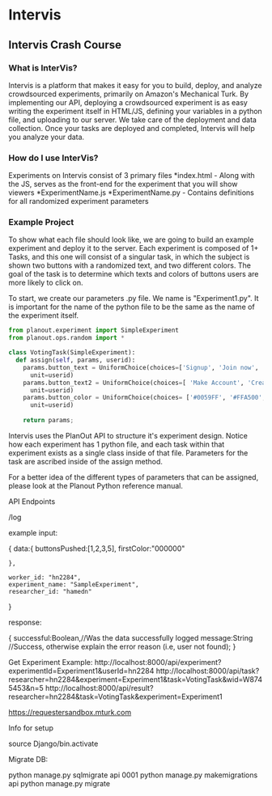 # Intervis

## Intervis Crash Course

### What is InterVis?
Intervis is a platform that makes it easy for you to build, deploy, and analyze crowdsourced experiments, primarily on Amazon's Mechanical Turk. By implementing our API, deploying a crowdsourced experiment is as easy writing the experiment itself in HTML/JS, defining your variables in a python file, and uploading to our server. We take care of the deployment and data collection. Once your tasks are deployed and completed, Intervis will help you analyze your data. 

### How do I use InterVis?
Experiments on Intervis consist of 3 primary files
*index.html - Along with the JS, serves as the front-end for the experiment that you will show viewers
*ExperimentName.js
*ExperimentName.py - Contains definitions for all randomized experiment parameters

### Example Project
To show what each file should look like, we are going to build an example experiment and deploy it to the server. Each experiment is composed of 1+ Tasks, and this one will consist of a singular task, in which the subject is shown two buttons with a randomized text, and two different colors. The goal of the task is to determine which texts and colors of buttons users are more likely to click on.

To start, we create our parameters .py file. We name is "Experiment1.py". It is important for the name of the python file to be the same as the name of the experiment itself.

```python
from planout.experiment import SimpleExperiment
from planout.ops.random import *

class VotingTask(SimpleExperiment):
  def assign(self, params, userid):
    params.button_text = UniformChoice(choices=['Signup', 'Join now', 'Just Do It'],
      unit=userid)
    params.button_text2 = UniformChoice(choices=[ 'Make Account', 'Create Account', 'Welcome'],
      unit=userid)
    params.button_color = UniformChoice(choices= ['#0059FF', '#FFA500','#1abc9c','#9b59b6','#e74c3c','#c0392b','#16a085','#2ecc71'],
      unit=userid)
    
    return params;
```

Intervis uses the PlanOut API to structure it's experiment design. Notice how each experiment has 1 python file, and each task within that experiment exists as a single class inside of that file. Parameters for the task are ascribed inside of the assign method. 

For a better idea of the different types of parameters that can be assigned, please look at the Planout Python reference manual.



API Endpoints


/log

example input:

{
	data:{
		buttonsPushed:[1,2,3,5],
		firstColor:"000000"

	},

	worker_id: "hn2284",
	experiment_name: "SampleExperiment",
	researcher_id: "hamedn" 
}

response:

{
	successful:Boolean,//Was the data successfully logged
	message:String //Success, otherwise explain the error reason (i.e, user not found);
}


Get Experiment Example:
http://localhost:8000/api/experiment?experimentId=Experiment1&userId=hn2284
http://localhost:8000/api/task?researcher=hn2284&experiment=Experiment1&task=VotingTask&wid=W8745453&n=5
http://localhost:8000/api/result?researcher=hn2284&task=VotingTask&experiment=Experiment1


https://requestersandbox.mturk.com


Info for setup

source Django/bin.activate

Migrate DB:

python manage.py sqlmigrate api 0001
python manage.py makemigrations api
python manage.py migrate


